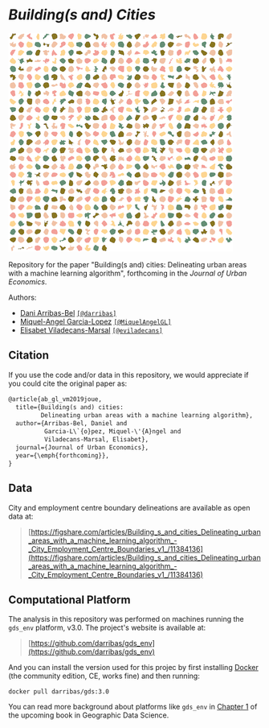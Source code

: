 # *Building(s and) Cities*

![Cities](boundaries.png)

Repository for the paper "Building(s and) cities: Delineating urban areas with a machine learning algorithm", forthcoming in the *Journal of Urban Economics*.

Authors:

- [Dani Arribas-Bel](https://darribas.org) [`[@darribas]`](https://twitter.com/darribas)
- [Miquel-Angel Garcia-Lopez](http://gent.uab.cat/miquelangelgarcialopez/ca/content/home) [`[@MiquelAngelGL]`](https://twitter.com/MiquelAngelGL)
- [Elisabet Viladecans-Marsal](https://elisabetviladecans.wordpress.com/) [`[@eviladecans]`](https://twitter.com/eviladecans)

## Citation

If you use the code and/or data in this repository, we would appreciate if you
could cite the original paper as:

```
@article{ab_gl_vm2019joue,
  title={Building(s and) cities: 
         Delineating urban areas with a machine learning algorithm},
  author={Arribas-Bel, Daniel and 
          Garcia-L\`{o}pez, Miquel-\'{A}ngel and
          Viladecans-Marsal, Elisabet},
  journal={Journal of Urban Economics},
  year={\emph{forthcoming}},
}
```

## Data

City and employment centre boundary delineations are available as open data
at:

> [https://figshare.com/articles/Building_s_and_cities_Delineating_urban_areas_with_a_machine_learning_algorithm_-_City_Employment_Centre_Boundaries_v1_/11384136](https://figshare.com/articles/Building_s_and_cities_Delineating_urban_areas_with_a_machine_learning_algorithm_-_City_Employment_Centre_Boundaries_v1_/11384136)

## Computational Platform

The analysis in this repository was performed on machines running the `gds_env` platform,
v3.0. The project's website is available at:

> [https://github.com/darribas/gds_env](https://github.com/darribas/gds_env)

And you can install the version used for this projec by first installing
[Docker](https://www.docker.com/) (the community edition, CE, works fine) and
then running:

```
docker pull darribas/gds:3.0
```

You can read more background about platforms like `gds_env` in [Chapter 1](https://geographicdata.science/book/notebooks/01_geospatial_computational_environment.html) of the upcoming book in Geographic Data Science.

